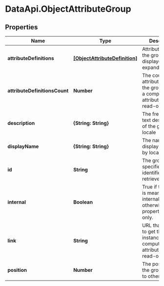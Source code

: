# DataApi.ObjectAttributeGroup

## Properties
Name | Type | Description | Notes
------------ | ------------- | ------------- | -------------
**attributeDefinitions** | [**[ObjectAttributeDefinition]**](ObjectAttributeDefinition.md) | Attributes with the group displayed when expand&#x3D;definition | [optional] 
**attributeDefinitionsCount** | **Number** | The count of the attributes within the group.  This is a computed attribute and is read-only | [optional] 
**description** | **{String: String}** | The free-form text description of the group by locale | [optional] 
**displayName** | **{String: String}** | The name used to display the group by locale. | [optional] 
**id** | **String** | The group&#x27;s user specified identifier, used to retrieve the group | [optional] 
**internal** | **Boolean** | True if the group is meant only for internal use, false otherwise.  This property is read-only. | [optional] 
**link** | **String** | URL that is used to get this instance.  This is a computed attribute and is read-only | [optional] 
**position** | **Number** | The position of the group relative to other groups. | [optional] 
